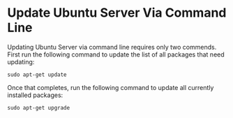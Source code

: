 # Update Ubuntu Server Via Command Line

Updating Ubuntu Server via command line requires only two commends. First run
the following command to update the list of all packages that need updating:

```
sudo apt-get update
```

Once that completes, run the following command to update all currently installed
packages:

```
sudo apt-get upgrade
```
